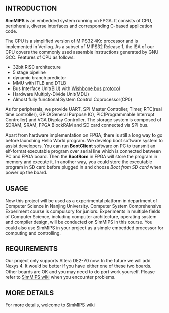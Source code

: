 ## INTRODUCTION ##**SimMIPS** is an embedded system running on FPGA. It consists of CPU, peripherals, diverse interfaces and corresponding C-based application code.The CPU is a simplified version of MIPS32 4Kc processor and is implemented in Verilog. As a subset of MIPS32 Release 1, the ISA of our CPU covers the commonly used assemble instructions generated by GNU GCC.Features of CPU as follows:  * 32bit RISC architecture  * 5 stage pipeline  * dynamic branch predictor  * MMU with ITLB and DTLB  * Bus Interface Unit(BIU) with [Wishbone bus protocol][2]  * Hardware Multiply-Divide Unit(MDU)  * Almost fully functional System Control Coprocessor(CP0)As for peripherals, we provide UART, SPI Master Controller, Timer, RTC(real time controller), GPIO(General Purpose IO), PIC(Programmable Interrupt Controller) and VGA Display Controller. The storage system is composed of SDRAM, SRAM, FPGA BlockRAM and SD card connected via SPI bus.Apart from hardware implementation on FPGA, there is still a long way to go before launching Hello World program. We develop boot software system to assist developers. You can run **BootClient** software on PC to transmit an elf-format executable program over serial line which is connected between PC and FPGA board. Then the **BootRom** in FPGA will store the program in memory and execute it. In another way, you could store the executable program in SD card before plugged in and choose *Boot from SD card* when power up the board.## USAGE ##Now this project will be used as a experimental platform in department of Computer Science in Nanjing University. Computer System Comprehensive Experiment course is compulsory for juniors. Experiments in multiple fields of Computer Science, including computer architecture, operating system and compiler design, will be conducted on SimMIPS in this course.You could also use SimMIPS in your project as a simple embedded processor for computing and controlling.## REQUIREMENTS ##Our project only supports Altera DE2-70 now. In the future we will add Nexys 4. It would be better if you have either one of these two boards. Other boards are OK and you may need to do port work yourself. Please refer to [SimMIPS wiki][1] when you encounter problems.## MORE DETAILS ##For more details, welcome to [SimMIPS wiki][1][1]:https://github.com/jackyang74/SimMIPS/wiki[2]:http://opencores.org/opencores,wishbone
